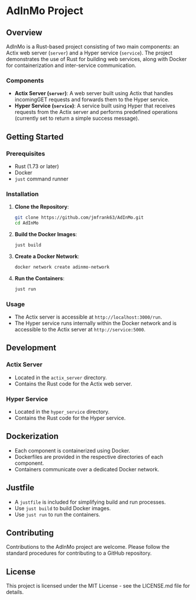 # AdInMo Project

## Overview

AdInMo is a Rust-based project consisting of two main components: an Actix web server (`server`) and
a Hyper service (`service`). The project demonstrates the use of Rust for building web services,
along with Docker for containerization and inter-service communication.

### Components

- **Actix Server (`server`)**: A web server built using Actix that handles
incomingGET requests and forwards them to the Hyper service.
- **Hyper Service (`service`)**: A service built using Hyper that receives
requests from the Actix server and performs predefined operations (currently
set to return a simple success message).

## Getting Started

### Prerequisites

- Rust (1.73 or later)
- Docker
- `just` command runner

### Installation

1. **Clone the Repository**:

    ``` bash
    git clone https://github.com/jmfrank63/AdInMo.git
    cd AdInMo
    ```

2. **Build the Docker Images**:

    ``` bash
    just build
    ```

3. **Create a Docker Network**:

    ``` bash
    docker network create adinmo-network
    ```

4. **Run the Containers**:

    ``` bash
    just run
    ```

### Usage

- The Actix server is accessible at `http://localhost:3000/run`.
- The Hyper service runs internally within the Docker network and is
accessible to the Actix server at `http://service:5000`.

## Development

### Actix Server

- Located in the `actix_server` directory.
- Contains the Rust code for the Actix web server.

### Hyper Service

- Located in the `hyper_service` directory.
- Contains the Rust code for the Hyper service.

## Dockerization

- Each component is containerized using Docker.
- Dockerfiles are provided in the respective directories of each component.
- Containers communicate over a dedicated Docker network.

## Justfile

- A `justfile` is included for simplifying build and run processes.
- Use `just build` to build Docker images.
- Use `just run` to run the containers.

## Contributing

Contributions to the AdInMo project are welcome. Please follow the standard
procedures for contributing to a GitHub repository.

## License

This project is licensed under the MIT License - see the LICENSE.md file for details.
